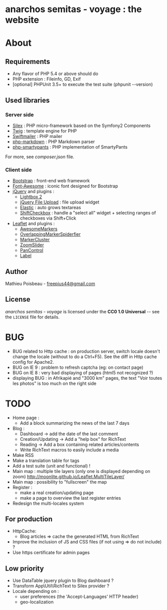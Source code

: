 anarchos semitas - voyage : the website
=======================================

About
=====

Requirements
------------

- Any flavor of PHP 5.4 or above should do
- PHP extension : Fileinfo, GD, Exif
- [optional] PHPUnit 3.5+ to execute the test suite (phpunit --version)

Used libraries
--------------

### Server side

* [Silex](http://silex.sensiolabs.org/) : PHP micro-framework based on the Symfony2 Components
* [Twig](http://twig.sensiolabs.org/) : template engine for PHP
* [Swiftmailer](http://swiftmailer.org/) : PHP mailer
* [php-markdown](https://michelf.ca/projects/php-markdown/) : PHP Markdown parser
* [php-smartypants](https://michelf.ca/projects/php-smartypants/) : PHP implementation of SmartyPants

For more, see *composer.json* file.

### Client side

* [Bootstrap](http://twitter.github.io/bootstrap/) : front-end web framework
* [Font-Awesome](http://fortawesome.github.io/Font-Awesome/) : iconic font designed for Bootstrap
* [jQuery](http://jquery.com/) and plugins :
  * [Lightbox 2](http://lokeshdhakar.com/projects/lightbox2/)
  * [jQuery File Upload](http://blueimp.github.io/jQuery-File-Upload/) : file upload widget
  * [Elastic](http://unwrongest.com/projects/elastic/) : auto grows textareas
  * [ShiftCheckbox](https://github.com/nylen/shiftcheckbox) : handle a "select all" widget + selecting ranges of checkboxes via Shift+Click
* [Leaflet](http://leafletjs.com/) and plugins :
  * [AwesomeMarkers](https://github.com/lvoogdt/Leaflet.awesome-markers)
  * [OverlappingMarkerSpiderfier](https://github.com/jawj/OverlappingMarkerSpiderfier-Leaflet)
  * [MarkerCluster](https://github.com/Leaflet/Leaflet.markercluster)
  * [ZoomSlider](https://github.com/kartena/Leaflet.zoomslider)
  * [PanControl](https://github.com/kartena/Leaflet.Pancontrol)
  * [Label](https://github.com/Leaflet/Leaflet.label)

Author
------

Mathieu Poisbeau - <freepius44@gmail.com>

License
-------

*anarchos semitas - voyage* is licensed under the **CC0 1.0 Universal** -- see the `LICENSE` file for details.


BUG
===

* BUG related to Http cache : on production server, switch locale doesn't change the locale (without to do a Ctrl+F5).
  See the diff in Http cache config for Apache2.
* BUG on IE 9 : problem to refresh captcha (eg: on contact page)
* BUG on IE 8 : very bad displaying of pages (html5 not recognized ?)
* displaying BUG : in Afrikapié and "3000 km" pages, the text "Voir toutes les photos" is too much on the right side


TODO
====

* Home page :
  * Add a block summarizing the news of the last 7 days
* Blog :
  * Dashboard -> add the date of the last comment
  * Creation/Updating -> Add a "help box" for RichText
  * Reading -> Add a box containing related articles/contents
  * Write RichText macros to easily include a media
* Make RSS
* Make a translation table for tags
* Add a test suite (unit and functional) !
* Main map : multiple tile layers (only one is displayed depending on zoom)
  http://moonlite.github.io/Leaflet.MultiTileLayer/
* Main map : possibility to "fullscreen" the map
* Register :
  * make a real creation/updating page
  * make a page to overview the last register entries
* Redesign the multi-locales system

For production
--------------

* HttpCache:
  * Blog articles => cache the generated HTML from RichText
* Improve the inclusion of JS and CSS files (if not using => do not include) ?
* Use https certificate for admin pages

Low priority
------------

* Use DataTable jquery plugin to Blog dashboard ?
* Transform App\Util\RichText to Silex provider ?
* Locale depending on :
  * user preferences (the 'Accept-Languages' HTTP header)
  * geo-localization
